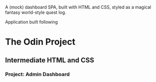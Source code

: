 A (mock) dashboard SPA, built with HTML and CSS, styled as a magical fantasy world-style quest log.

Application built following 
# The Odin Project
## Intermediate HTML and CSS
### Project: Admin Dashboard

